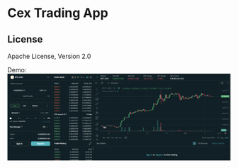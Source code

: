# Cex Trading App

## License
Apache License, Version 2.0

Demo: 
<img src="./main.png" alt="Cex Trading App" />
